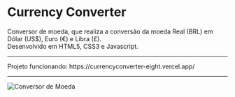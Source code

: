 # Currency Converter
Conversor de moeda, que realiza a conversão da moeda Real (BRL) em Dólar (US$), Euro (€) e Libra (£). <br>
Desenvolvido em HTML5, CSS3 e Javascript. <br>
<hr>
Projeto funcionando: https://currencyconverter-eight.vercel.app/ <br>
<hr> 


![Conversor de Moeda](https://user-images.githubusercontent.com/102002978/197439044-50b41a66-b855-4d40-96df-7878c36c8008.PNG)

